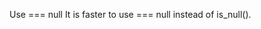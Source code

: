 Use === null
It is faster to use === null instead of is_null().

<?php

// Operator === is fast
if ($a === null) {

}

// Function call is slow 
if (is_null($a)) {

}


?>

